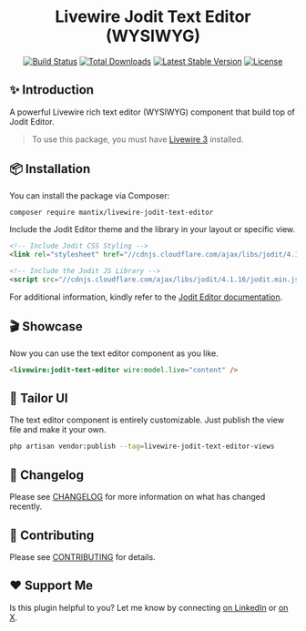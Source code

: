 <h1 align="center">Livewire Jodit Text Editor (WYSIWYG)</h1>

<p align="center">
    <a href="https://github.com/mantix/livewire-jodit-text-editor/actions"><img src="https://github.com/mantix/livewire-jodit-text-editor/actions/workflows/tests.yml/badge.svg" alt="Build Status"></a>
    <a href="https://packagist.org/packages/mantix/livewire-jodit-text-editor"><img src="https://img.shields.io/packagist/dt/mantix/livewire-jodit-text-editor" alt="Total Downloads"></a>
    <a href="https://packagist.org/packages/mantix/livewire-jodit-text-editor"><img src="https://img.shields.io/packagist/v/mantix/livewire-jodit-text-editor" alt="Latest Stable Version"></a>
    <a href="https://packagist.org/packages/mantix/livewire-jodit-text-editor"><img src="https://img.shields.io/packagist/l/mantix/livewire-jodit-text-editor" alt="License"></a>
</p>

## ✨ Introduction
A powerful Livewire rich text editor (WYSIWYG) component that build top of Jodit Editor.

> To use this package, you must have [Livewire 3](https://livewire.laravel.com/) installed.

## 📦 Installation
You can install the package via Composer:
```bash
composer require mantix/livewire-jodit-text-editor
```

Include the Jodit Editor theme and the library in your layout or specific view.
```html
<!-- Include Jodit CSS Styling -->
<link rel="stylesheet" href="//cdnjs.cloudflare.com/ajax/libs/jodit/4.1.16/jodit.min.css">

<!-- Include the Jodit JS Library -->
<script src="//cdnjs.cloudflare.com/ajax/libs/jodit/4.1.16/jodit.min.js"></script>
```
For additional information, kindly refer to the [Jodit Editor documentation](https://xdsoft.net/jodit/docs/).

## 🎬 Showcase
Now you can use the text editor component as you like.
```html
<livewire:jodit-text-editor wire:model.live="content" />
```

## 🎨 Tailor UI
The text editor component is entirely customizable. Just publish the view file and make it your own.
```bash
php artisan vendor:publish --tag=livewire-jodit-text-editor-views
```

## 🔄 Changelog

Please see [CHANGELOG](CHANGELOG.md) for more information on what has changed recently.

## 🤝 Contributing

Please see [CONTRIBUTING](CONTRIBUTING.md) for details.

## ❤️ Support Me

Is this plugin helpful to you? Let me know by connecting <a href='https://linkedin.com/in/pieternaber' target='_blank'>on LinkedIn</a> or <a href='https://x.com/pieternaber' target='_blank'>on X</a>.
